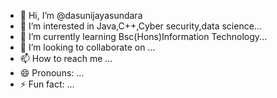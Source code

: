 - 👋 Hi, I’m @dasunijayasundara
- 👀 I’m interested in Java,C++,Cyber security,data science...
- 🌱 I’m currently learning Bsc(Hons)Information Technology...
- 💞️ I’m looking to collaborate on ...
- 📫 How to reach me ...
- 😄 Pronouns: ...
- ⚡ Fun fact: ...

<!---
dasu07988/dasu07988 is a ✨ special ✨ repository because its `README.md` (this file) appears on your GitHub profile.
You can click the Preview link to take a look at your changes.
--->
